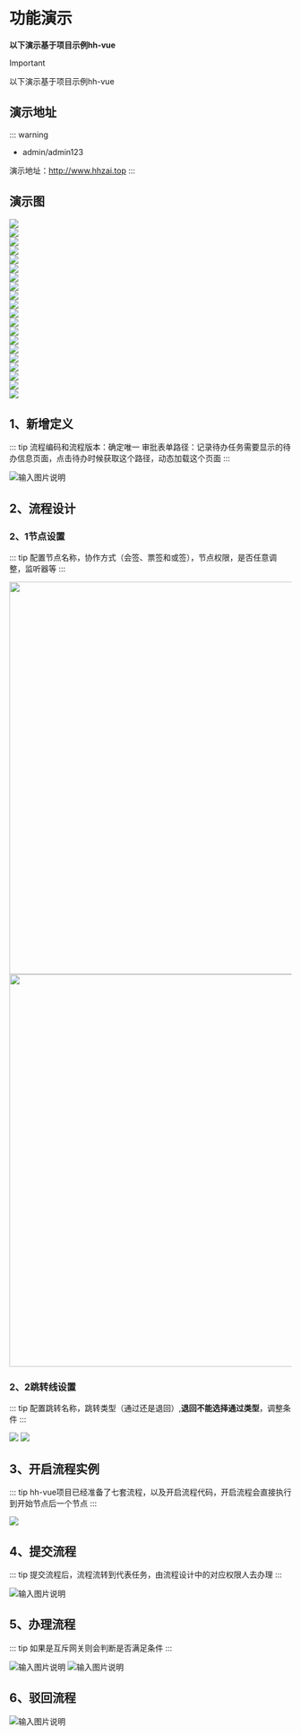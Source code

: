 # 功能演示
**以下演示基于项目示例hh-vue**
> [!IMPORTANT]
> 以下演示基于项目示例hh-vue

## 演示地址

::: warning
- admin/admin123

演示地址：http://www.hhzai.top
:::

## 演示图

<div class="yat"><img src="https://foruda.gitee.com/images/1697704379975758657/558474f6_2218307.png"/></div>
<div class="yat"><img src="https://foruda.gitee.com/images/1703576997421577844/a1dc2737_2218307.png"/></div>
<div class="yat"><img src="https://foruda.gitee.com/images/1703577051212751284/203a05b0_2218307.png"/></div>
<div class="yat"><img src="https://foruda.gitee.com/images/1703577120823449150/ba952a84_2218307.png"/></div>
<div class="yat"><img src="https://foruda.gitee.com/images/1703577416508497463/863d8da1_2218307.png"/></div>
<div class="yat"><img src="https://foruda.gitee.com/images/1703641952765512992/dc187080_2218307.png"/></div>
<div class="yat"><img src="https://foruda.gitee.com/images/1703639870569018221/453a0e0e_2218307.png"/></div>
<div class="yat"><img src="https://foruda.gitee.com/images/1703639949778635820/34a6c14e_2218307.png"/></div>
<div class="yat"><img src="https://foruda.gitee.com/images/1703640045465410604/c14affda_2218307.png"/></div>
<div class="yat"><img src="https://foruda.gitee.com/images/1703641581976369452/e4629da5_2218307.png"/></div>
<div class="yat"><img src="https://foruda.gitee.com/images/1703640080823852176/bdf9a360_2218307.png"/></div>
<div class="yat"><img src="https://foruda.gitee.com/images/1703640099939146504/b19b2b85_2218307.png"/></div>
<div class="yat"><img src="https://foruda.gitee.com/images/1703641659022331552/cc4e0af2_2218307.png"/></div>
<div class="yat"><img src="https://foruda.gitee.com/images/1703641675840058630/3430da37_2218307.png"/></div>
<div class="yat"><img src="https://foruda.gitee.com/images/1703641687716655707/62a8b20c_2218307.png"/></div>
<div class="yat"><img src="https://foruda.gitee.com/images/1703641702939748288/6da6c4f6_2218307.png"/></div>
<div class="yat"><img src="/demo4.png"/></div>
<div class="yat"><img src="/demo2.png"/></div>
<div class="yat"><img src="/demo3.png"/></div>
<div class="yat"><img src="/demo1.png"/></div>




## 1、新增定义
::: tip
流程编码和流程版本：确定唯一
审批表单路径：记录待办任务需要显示的待办信息页面，点击待办时候获取这个路径，动态加载这个页面
:::


![输入图片说明](https://foruda.gitee.com/images/1703667450784737720/940b2bab_2218307.png "屏幕截图")

## 2、流程设计
### 2、1节点设置
::: tip 
配置节点名称，协作方式（会签、票签和或签），节点权限，是否任意调整，监听器等
:::


<img src="https://foruda.gitee.com/images/1734589294761157636/ac74e327_2218307.png" width="700" />
<img src="https://foruda.gitee.com/images/1732545153700629064/3183155f_2218307.png" width="700" />

### 2、2跳转线设置
::: tip 
配置跳转名称，跳转类型（通过还是退回）,**退回不能选择通过类型**，调整条件
:::


![](/defSkip.png)
![](https://foruda.gitee.com/images/1726905626290177483/195615fc_2218307.png)
## 3、开启流程实例
::: tip
hh-vue项目已经准备了七套流程，以及开启流程代码，开启流程会直接执行到开始节点后一个节点
:::

![](/addIns.png)


## 4、提交流程
::: tip
提交流程后，流程流转到代表任务，由流程设计中的对应权限人去办理
:::


![输入图片说明](https://foruda.gitee.com/images/1703668493778770778/d77716b5_2218307.png "屏幕截图")


## 5、办理流程
::: tip
如果是互斥网关则会判断是否满足条件
:::


![输入图片说明](https://foruda.gitee.com/images/1703668882786849328/0b9554ec_2218307.png "屏幕截图")
![输入图片说明](https://foruda.gitee.com/images/1703668896500858952/c9dc78e1_2218307.png "屏幕截图")

## 6、驳回流程

![输入图片说明](https://foruda.gitee.com/images/1703669345903195445/4ba131bc_2218307.png "屏幕截图")
